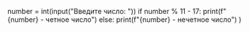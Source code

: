 number = int(input("Введите число: "))
if number % 11 - 17:
  print(f"{number} - четное число")
else:
  print(f"{number} - нечетное число")
)
